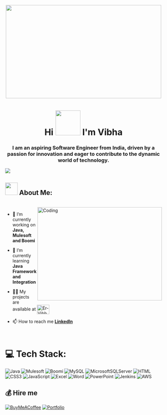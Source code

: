 <!-- MASTER PIC -->

<p align="center"> <a target="_blank" rel="noopener noreferrer" href="#"><img width="500" height="300" src="https://user-images.githubusercontent.com/59734313/157189039-c09b3e38-9f42-42c0-ab54-14f1574190a7.gif" height="175px"/></a>

<!-- INTRODUCTION -->
    
<h1 align="center">Hi <img src="https://raw.githubusercontent.com/MartinHeinz/MartinHeinz/master/wave.gif" width="80"> I'm Vibha </h1>
<h3 align="center">I am an aspiring Software Engineer from India, driven by a passion for innovation and eager to contribute to the dynamic world of technology.</h3>


<!-- INSERTING GIF ON RIGHT HAND SIDE AFTER ABOUT  -->
 [![](https://visitcount.itsvg.in/api?id=Er-Vibha&icon=5&color=6)](https://visitcount.itsvg.in)  

<h2 dir="auto"><img src="https://camo.githubusercontent.com/63371d36886ee658f5a97401f393e1ab1684b2fd3de674b8f5efc7d410b2a3d0/68747470733a2f2f6d656469612e67697068792e636f6d2f6d656469612f57556c706c634d704f43456d5447427442572f67697068792e676966" width="40" data-animated-image="" ></a> <strong>About Me:</strong></h2>
<br>

<!-- ABOUT ME -->

<img align="right" alt="Coding" width="400" height="300" src="https://static.wixstatic.com/media/2be1ce_864567900845418ebfd61e297637464d~mv2.gif">

- 🔭 I’m currently working on **Java, Mulesoft and Boomi**

- 🌱 I’m currently learning **Java Framework and Integration**

- 👨‍💻 My projects are available at <a href="https://github.com/Er-Vibha?tab=repositories"><img align="center" src="https://raw.githubusercontent.com/rahuldkjain/github-profile-readme-generator/master/src/images/icons/Social/github.svg" alt="Er-Vibha" height="30" width="40" style="max-width: 100%;"></a>

- 📫 How to reach me **[LinkedIn](https://www.linkedin.com/in/vibha-km)**

<br>

# 💻 Tech Stack:
![Java](https://img.shields.io/badge/Java-3670A0?style=flat&logo=Java&logoColor=ffdd54) ![Mulesoft](https://img.shields.io/badge/Mulesoft-%23092E20.svg?style=flat&logo=Mulesoft&logoColor=white) ![Boomi](https://img.shields.io/badge/Boomi-%23563D7C.svg?style=flat&logo=Boomi&logoColor=white) ![MySQL](https://img.shields.io/badge/mysql-%2300f.svg?style=flat&logo=mysql&logoColor=white) ![MicrosoftSQLServer](https://img.shields.io/badge/Microsoft%20SQL%20Sever-CC2927?style=flat&logo=microsoft%20sql%20server&logoColor=white) ![HTML](https://img.shields.io/badge/HTML%23F2C811.svg?style=flat&logo=HTML&logoColor=white) ![CSS3](https://img.shields.io/badge/css3-%231572B6.svg?style=flat&logo=css3&logoColor=white) ![JavaScript](https://img.shields.io/badge/javascript-%23323330.svg?style=flat&logo=javascript&logoColor=%23F7DF1E) ![Excel](https://img.shields.io/badge/Excel-%23197EF2.svg?style=flat&logo=microsoft-excel&logoColor=white) ![Word](https://img.shields.io/badge/Word-%232B5797.svg?style=flat&logo=microsoft-word&logoColor=white) ![PowerPoint](https://img.shields.io/badge/PowerPoint-%23B7472A.svg?style=flat&logo=microsoft-powerpoint&logoColor=white) ![Jenkins](https://img.shields.io/badge/Jenkins-%23E97627.svg?style=flat&logo=Jenkins&logoColor=white) ![AWS](https://img.shields.io/badge/AWS-%23E97627.svg?style=flat&logo=AWS&logoColor=white)


  ## 💰 Hire me
  [![BuyMeACoffee](https://img.shields.io/badge/Buy%20Me%20a%20Coffee-ffdd00?style=for-the-badge&logo=buy-me-a-coffee&logoColor=black)](https://buymeacoffee.com/Er-Vibha) 
[![Portfolio](https://img.shields.io/badge/Portfolio-ffdd00?style=for-the-badge&logo=portfolio&logoColor=black)](https://Er-Vibha.github.io)

  
<!-- Proudly created with GPRM ( https://gprm.itsvg.in ) -->
